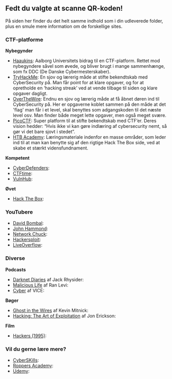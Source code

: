 ## Fedt du valgte at scanne QR-koden!
På siden her finder du det helt samme indhold som i din udleverede folder, plus en smule mere information om de forskellige sites.

### CTF-platforme
**Nybegynder**
- [Haaukins](https://ff.haaukins.com): Aalborg Universitets bidrag til en CTF-platform. Rettet mod nybegyndere såvel som øvede, og bliver brugt i mange sammenhænge, som fx DDC (De Danske Cybermesterskaber). 
- [TryHackMe](https://tryhackme.com): En sjov og lærerig måde at stifte bekendtskab med CyberSecurity på. Man får point for at klare opgaver, og for at opretholde en ‘hacking streak’ ved at vende tilbage til siden og klare opgaver dagligt.
- [OverTheWire](https://overthewire.org): Endnu en sjov og lærerig måde at få åbnet døren ind til CyberSecurity på. Her er opgaverne koblet sammen på den måde at det 'flag' man får i et level, skal benyttes som adgangskoden til det næste level osv. Man finder både meget lette opgaver, men også meget svære.
- [PicoCTF](https://picoctf.org): Super platform til at stifte bekendtskab med CTF’er. Deres vision hedder: “Hvis ikke vi kan gøre indlæring af cybersecurity nemt, så gør vi det bare sjovt i stedet”.
- [HTB Academy](https://academy.hackthebox.com): Læringsmateriale indenfor en masse områder, som leder ind til at man kan benytte sig af den rigtige Hack The Box side, ved at skabe et stærkt vidensfundnament. 

**Kompetent**
- [CyberDefenders](https://cyberdefenders.org/): 
- [CTFtime](https://ctftime.org/): 
- [VulnHub](https://www.vulnhub.com/): 

**Øvet**
- [Hack The Box](https://www.hackthebox.com/): 

### YouTubere
- [David Bombal](https://www.youtube.com/davidbombal): 
- [John Hammond](https://www.youtube.com/c/JohnHammond010): 
- [Network Chuck](https://www.youtube.com/networkchuck): 
- [Hackersploit](https://www.youtube.com/c/HackerSploit): 
- [LiveOverflow](https://www.youtube.com/c/LiveOverflow): 

### Diverse
**Podcasts**
- [Darknet Diaries](https://darknetdiaries.com/) af Jack Rhysider: 
- [Malicious Life](https://malicious.life/) af Ran Levi: 
- [Cyber](https://open.spotify.com/show/3smcGJaAF6F7sioqFDQjzn) af VICE: 

**Bøger**
- [Ghost in the Wires](https://www.saxo.com/dk/ghost-in-the-wires_kevin-mitnick_paperback_9780316037723) af Kevin Mitnick: 
- [Hacking: The Art of Exploitation](https://www.saxo.com/dk/hacking-the-art-of-exploitation-2nd-edition_jon-erickson_epub_9781593273385) af Jon Erickson: 

**Film**
- [Hackers (1995)](https://www.imdb.com/title/tt0113243/): 

### Vil du gerne lære mere?
- [CyberSKills](https://www.cyberskills.dk/): 
- [Roppers Academy](https://www.roppers.org/): 
- [Udemy](https://www.udemy.com/): 
